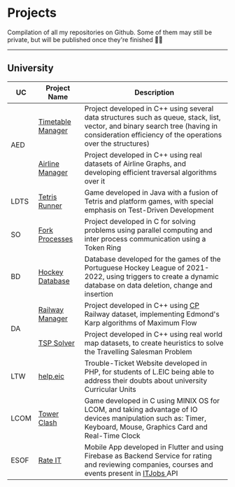 # Projects
Compilation of all my repositories on Github. Some of them may still be private, but will be published once they're finished 👷‍♂️

---
## University

<table>
  <thead>
    <tr>
      <th>UC</th>
      <th>Project Name</th>
      <th>Description</th>
    </tr>
  </thead>
  <tbody>
    <tr>
      <td rowspan=2>AED</td>
      <td><a href="https://github.com/francis802/Timetable-Manager">Timetable Manager</a></td>
      <td>Project developed in C++ using several data structures such as queue, stack, list, vector, and binary search tree (having in consideration efficiency of the operations over the structures)</td>
    </tr>
    <tr>
      <td><a href="https://github.com/francis802/Airlines-Manager">Airline Manager</a></td>
      <td>Project developed in C++ using real datasets of Airline Graphs, and developing efficient traversal algorithms over it</td>
    </tr>
    <tr>
      <td> LDTS </td>
      <td><a href="https://github.com/francis802/Tetris-Runner">Tetris Runner</a></td>
      <td> Game developed in Java with a fusion of Tetris and platform games, with special emphasis on Test-Driven Development </td>
    </tr>
    <tr>
      <td> SO </td>
      <td><a href="https://github.com/francis802/Fork-Processes">Fork Processes</a></td>
      <td> Project developed in C for solving problems using parallel computing and inter process communication using a Token Ring </td>
    </tr>
    <tr>
      <td> BD </td>
      <td><a href="https://github.com/francis802/Hockey-Database">Hockey Database</a></td>
      <td> Database developed for the games of the Portuguese Hockey League of 2021-2022, using triggers to create a dynamic database on data deletion, change and insertion </td>
    </tr>
    <tr>
      <td rowspan=2>DA</td>
      <td><a href="https://github.com/francis802/Railway-Manager">Railway Manager</a></td>
      <td> Project developed in C++ using <a href="https://www.cp.pt/passageiros/pt">CP</a> Railway dataset, implementing Edmond's Karp algorithms of Maximum Flow </td>
    </tr>
    <tr>
      <td><a href="https://github.com/francis802/TSP-Solver">TSP Solver</a></td>
      <td> Project developed in C++ using real world map datasets, to create heuristics to solve the Travelling Salesman Problem </td>
    </tr>
    <tr>
      <td> LTW </td>
      <td><a href="https://github.com/francis802/heLpEIC">help.eic</a></td>
      <td> Trouble-Ticket Website developed in PHP, for students of L.EIC being able to address their doubts about university Curricular Units </td>
    </tr>
    <tr>
      <td> LCOM </td>
      <td><a href="https://github.com/francis802/Tower-Clash">Tower Clash</a></td>
      <td> Game developed in C using MINIX OS for LCOM, and taking advantage of IO devices manipulation such as: Timer, Keyboard, Mouse, Graphics Card and Real-Time Clock </td>
    </tr>
    <tr>
      <td> ESOF </td>
      <td><a href="https://github.com/francis802/Rate-IT">Rate IT</a></td>
      <td> Mobile App developed in Flutter and using Firebase as Backend Service for rating and reviewing companies, courses and events present in <a href="https://www.itjobs.pt/"> ITJobs </a> API </td>
    </tr>
  </tbody>
</table>
